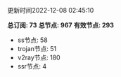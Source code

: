 更新时间2022-12-08 02:45:10

**总订阅: 73**
**总节点: 967**
**有效节点: 293**
- ss节点: 58
- trojan节点: 51
- v2ray节点: 180
- ssr节点: 4
